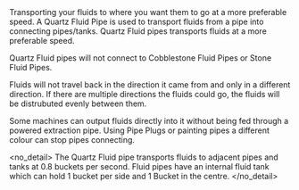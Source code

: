 <lore>
Transporting your fluids to where you want them to go at a more preferable speed.
</lore>
<no_lore>
A Quartz Fluid Pipe is used to transport fluids from a pipe into connecting pipes/tanks.
</no_lore>

<recipes stack="buildcrafttransport:pipe_quartz_fluid"/>

<chapter name="Pipe Mechanics"/>
Quartz Fluid pipes transports fluids at a more preferable speed.

Quartz Fluid pipes will not connect to Cobblestone Fluid Pipes or Stone Fluid Pipes.

Fluids will not travel back in the direction it came from and only in a different direction.
If there are multiple directions the fluids could go, the fluids will be distrubuted evenly between them.

Some machines can output fluids directly into it without being fed through a powered extraction pipe.
Using Pipe Plugs or painting pipes a different colour can stop pipes connecting.

<no_detail>
The Quartz Fluid pipe transports fluids to adjacent pipes and tanks at 0.8 buckets per second.
Fluid pipes have an internal fluid tank which can hold 1 bucket per side and 1 Bucket in the centre.
</no_detail>

<usages stack="buildcrafttransport:pipe_quartz_fluid"/>